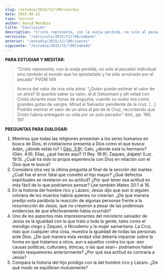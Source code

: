 ```yaml
---
slug: /estudia/2015/t2/l08/viernes
date: 2015-05-22
tipo: leccion
author: David Mendoza
title: "Conclusión"
description: "Cristo representa, con la oveja perdida, no solo al pecador individual sino también al mundo que ha apostatado y ha sido arruinado por el pecado"
versiculo: "/versiculo/2015/t2/l08/sabado"
anterior: "/estudia/2015/t2/l08/jueves"
siguiente: "/estudia/2015/t2/l09/sabado"
---
```


**PARA ESTUDIAR Y MEDITAR:**

> “Cristo representa, con la oveja perdida, no solo al pecador individual sino también al mundo que ha apostatado y ha sido arruinado por el pecado” PVGM 149

> Acerca del valor de una sola alma: “¿Quién puede estimar el valor de un alma? Si queréis saber su valor, id al Getsemaní y allí velad con Cristo durante esas horas de angustia, cuando su sudor era como grandes gotas de sangre. Mirad al Salvador pendiente de la cruz. [...] Podréis estimar el valor de un alma al pie de la Cruz, recordando que Cristo habría entregado su vida por un solo pecador” ibíd., pp. 196, 197

**PREGUNTAS PARA DIALOGAR:**

1.  Mientras que todas las religiones presentan a los seres humanos en busca de Dios, el cristianismo presenta a Dios como el que busca: Adán, ¿dónde estás tú? ( [Gén. 3:9](.biblia/1/3/9)); Caín, ¿dónde está tu hermano? (Gén. 4:9); Elías, ¿qué haces aquí? (1 Rey. 19:9); Zaqueo, ¡bájate! (Luc. 19:5). ¿Cuál ha sido tu propia experiencia con Dios en relación con el Dios que te busca?
2.  Considera otra vez la última pregunta al final de la sección del martes. ¿Cuál fue el error fatal que cometió el hijo mayor? ¿Qué defectos espirituales se revelaron en su actitud? ¿Por qué tener esa actitud es más fácil de lo que podríamos pensar? Lee también Mateo 20:1 al 16.
3.  En la historia del hombre rico y Lázaro, Jesús dijo que aun si alguien volviera de los muertos habría quienes no creerían. ¿De qué manera predijo esta parábola la reacción de algunas personas frente a la resurrección de Jesús, que no creyeron a pesar de las poderosas evidencias de que efectivamente había ocurrido?
4.  Uno de los aspectos más impresionantes del ministerio salvador de Jesús es la igualdad con la que trató a toda la gente, tales como el mendigo ciego y Zaqueo, o Nicodemo y la mujer samaritana. La Cruz, más que cualquier otra cosa, muestra la igualdad de todas las personas ante Dios. ¿De qué manera esta verdad vital debería impactar sobre la forma en que tratamos a otros, aun a aquellos contra los que –por causas políticas, culturales, étnicas, o las que sean− podríamos haber tenido resquemores anteriormente? ¿Por qué esa actitud es contraria a Jesús?
5.  Compara la historia del hijo pródigo con la del hombre rico y Lázaro. ¿De qué modo se equilibran mutuamente?
